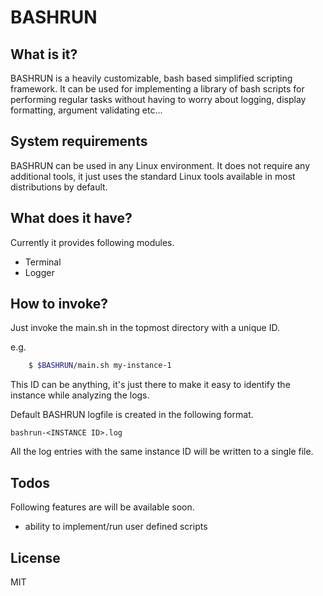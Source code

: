 # BASHRUN
## What is it?
BASHRUN is a heavily customizable, bash based simplified scripting framework. It can be used for implementing a library of bash scripts for performing regular tasks without having to worry about logging, display formatting, argument validating etc...

## System requirements
BASHRUN can be used in any Linux environment. It does not require any additional tools, it just uses the standard Linux tools available in most distributions by default.

## What does it have?
Currently it provides following modules.

 - Terminal
 - Logger

## How to invoke?
Just invoke the main.sh in the topmost directory with a unique ID.

e.g.
``` sh
    $ $BASHRUN/main.sh my-instance-1
```

This ID can be anything, it's just there to make it easy to identify the instance while analyzing the logs.

Default BASHRUN logfile is created in the following format.
```
bashrun-<INSTANCE ID>.log
```

All the log entries with the same instance ID will be written to a single file.

## Todos

Following features are will be available soon.

 - ability to implement/run user defined scripts

License
----

MIT
